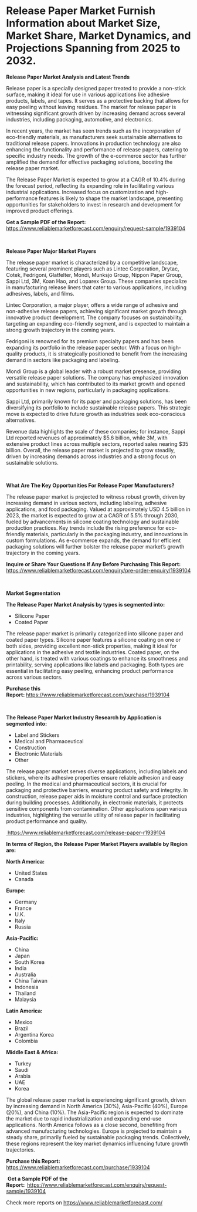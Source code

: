<p><h1>Release Paper Market Furnish Information about Market Size, Market Share, Market Dynamics, and Projections Spanning from 2025 to 2032.</h1></p><p><strong>Release Paper Market Analysis and Latest Trends</strong></p>
<p><p>Release paper is a specially designed paper treated to provide a non-stick surface, making it ideal for use in various applications like adhesive products, labels, and tapes. It serves as a protective backing that allows for easy peeling without leaving residues. The market for release paper is witnessing significant growth driven by increasing demand across several industries, including packaging, automotive, and electronics.</p><p>In recent years, the market has seen trends such as the incorporation of eco-friendly materials, as manufacturers seek sustainable alternatives to traditional release papers. Innovations in production technology are also enhancing the functionality and performance of release papers, catering to specific industry needs. The growth of the e-commerce sector has further amplified the demand for effective packaging solutions, boosting the release paper market.</p><p>The Release Paper Market is expected to grow at a CAGR of 10.4% during the forecast period, reflecting its expanding role in facilitating various industrial applications. Increased focus on customization and high-performance features is likely to shape the market landscape, presenting opportunities for stakeholders to invest in research and development for improved product offerings.</p></p>
<p><strong>Get a Sample PDF of the Report:&nbsp;</strong> <a href="https://www.reliablemarketforecast.com/enquiry/request-sample/1939104?utm_campaign=2260&utm_medium=2&utm_source=Github&utm_content=ia&utm_term=08022025&utm_id=release-paper">https://www.reliablemarketforecast.com/enquiry/request-sample/1939104</a></p>
<p>&nbsp;</p>
<p><strong>Release Paper Major Market Players</strong></p>
<p><p>The release paper market is characterized by a competitive landscape, featuring several prominent players such as Lintec Corporation, Drytac, Cotek, Fedrigoni, Glatfelter, Mondi, Munksjo Group, Nippon Paper Group, Sappi Ltd, 3M, Koan Hao, and Loparex Group. These companies specialize in manufacturing release liners that cater to various applications, including adhesives, labels, and films.</p><p>Lintec Corporation, a major player, offers a wide range of adhesive and non-adhesive release papers, achieving significant market growth through innovative product development. The company focuses on sustainability, targeting an expanding eco-friendly segment, and is expected to maintain a strong growth trajectory in the coming years.</p><p>Fedrigoni is renowned for its premium specialty papers and has been expanding its portfolio in the release paper sector. With a focus on high-quality products, it is strategically positioned to benefit from the increasing demand in sectors like packaging and labeling.</p><p>Mondi Group is a global leader with a robust market presence, providing versatile release paper solutions. The company has emphasized innovation and sustainability, which has contributed to its market growth and opened opportunities in new regions, particularly in packaging applications.</p><p>Sappi Ltd, primarily known for its paper and packaging solutions, has been diversifying its portfolio to include sustainable release papers. This strategic move is expected to drive future growth as industries seek eco-conscious alternatives.</p><p>Revenue data highlights the scale of these companies; for instance, Sappi Ltd reported revenues of approximately $5.6 billion, while 3M, with extensive product lines across multiple sectors, reported sales nearing $35 billion. Overall, the release paper market is projected to grow steadily, driven by increasing demands across industries and a strong focus on sustainable solutions.</p></p>
<p>&nbsp;</p>
<p><strong>What Are The Key Opportunities For Release Paper Manufacturers?</strong></p>
<p><p>The release paper market is projected to witness robust growth, driven by increasing demand in various sectors, including labeling, adhesive applications, and food packaging. Valued at approximately USD 4.5 billion in 2023, the market is expected to grow at a CAGR of 5.5% through 2030, fueled by advancements in silicone coating technology and sustainable production practices. Key trends include the rising preference for eco-friendly materials, particularly in the packaging industry, and innovations in custom formulations. As e-commerce expands, the demand for efficient packaging solutions will further bolster the release paper market’s growth trajectory in the coming years.</p></p>
<p><strong>Inquire or Share Your Questions If Any Before Purchasing This Report:</strong> <a href="https://www.reliablemarketforecast.com/enquiry/pre-order-enquiry/1939104?utm_campaign=2260&utm_medium=2&utm_source=Github&utm_content=ia&utm_term=08022025&utm_id=release-paper">https://www.reliablemarketforecast.com/enquiry/pre-order-enquiry/1939104</a></p>
<p>&nbsp;</p>
<p><strong>Market Segmentation</strong></p>
<p><strong>The Release Paper Market Analysis by types is segmented into:</strong></p>
<p><ul><li>Silicone Paper</li><li>Coated Paper</li></ul></p>
<p><p>The release paper market is primarily categorized into silicone paper and coated paper types. Silicone paper features a silicone coating on one or both sides, providing excellent non-stick properties, making it ideal for applications in the adhesive and textile industries. Coated paper, on the other hand, is treated with various coatings to enhance its smoothness and printability, serving applications like labels and packaging. Both types are essential in facilitating easy peeling, enhancing product performance across various sectors.</p></p>
<p><strong>Purchase this Report:&nbsp;</strong><a href="https://www.reliablemarketforecast.com/purchase/1939104?utm_campaign=2260&utm_medium=2&utm_source=Github&utm_content=ia&utm_term=08022025&utm_id=release-paper">https://www.reliablemarketforecast.com/purchase/1939104</a></p>
<p>&nbsp;</p>
<p><strong>The Release Paper Market Industry Research by Application is segmented into:</strong></p>
<p><ul><li>Label and Stickers</li><li>Medical and Pharmaceutical</li><li>Construction</li><li>Electronic Materials</li><li>Other</li></ul></p>
<p><p>The release paper market serves diverse applications, including labels and stickers, where its adhesive properties ensure reliable adhesion and easy peeling. In the medical and pharmaceutical sectors, it is crucial for packaging and protective barriers, ensuring product safety and integrity. In construction, release paper aids in moisture control and surface protection during building processes. Additionally, in electronic materials, it protects sensitive components from contamination. Other applications span various industries, highlighting the versatile utility of release paper in facilitating product performance and quality.</p></p>
<p><a href="https://www.reliablemarketforecast.com/release-paper-r1939104?utm_campaign=2260&utm_medium=2&utm_source=Github&utm_content=ia&utm_term=08022025&utm_id=release-paper">&nbsp;https://www.reliablemarketforecast.com/release-paper-r1939104</a></p>
<p><strong>In terms of Region, the Release Paper Market Players available by Region are:</strong></p>
<p>
    <p> <strong> North America: </strong>
        <ul>
            <li>United States</li>
            <li>Canada</li>
        </ul>
        </p> 
    <p> <strong> Europe: </strong>
        <ul>
            <li>Germany</li>
            <li>France</li>
            <li>U.K.</li>
            <li>Italy</li>
            <li>Russia</li>
        </ul>
        </p> 
    <p> <strong> Asia-Pacific: </strong>
        <ul>
            <li>China</li>
            <li>Japan</li>
            <li>South Korea</li>
            <li>India</li>
            <li>Australia</li>
            <li>China Taiwan</li>
            <li>Indonesia</li>
            <li>Thailand</li>
            <li>Malaysia</li>
        </ul>
        </p> 
    <p> <strong> Latin America: </strong>
        <ul>
            <li>Mexico</li>
            <li>Brazil</li>
            <li>Argentina Korea</li>
            <li>Colombia</li>
        </ul>
        </p> 
    <p> <strong> Middle East & Africa: </strong>
        <ul>
            <li>Turkey</li>
            <li>Saudi</li>
            <li>Arabia</li>
            <li>UAE</li>
            <li>Korea</li>
        </ul>
    </p>
    </p>
<p><p>The global release paper market is experiencing significant growth, driven by increasing demand in North America (30%), Asia-Pacific (40%), Europe (20%), and China (10%). The Asia-Pacific region is expected to dominate the market due to rapid industrialization and expanding end-use applications. North America follows as a close second, benefiting from advanced manufacturing technologies. Europe is projected to maintain a steady share, primarily fueled by sustainable packaging trends. Collectively, these regions represent the key market dynamics influencing future growth trajectories.</p></p>
<p><strong>Purchase this Report: </strong><a href="https://www.reliablemarketforecast.com/purchase/1939104?utm_campaign=2260&utm_medium=2&utm_source=Github&utm_content=ia&utm_term=08022025&utm_id=release-paper">https://www.reliablemarketforecast.com/purchase/1939104</a></p>
<p>&nbsp;<strong>Get a Sample PDF of the Report:&nbsp;&nbsp;</strong><a href="https://www.reliablemarketforecast.com/enquiry/request-sample/1939104?utm_campaign=2260&utm_medium=2&utm_source=Github&utm_content=ia&utm_term=08022025&utm_id=release-paper">https://www.reliablemarketforecast.com/enquiry/request-sample/1939104</a></p>
<p><strong></strong></p>
<p>Check more reports on <a href="https://www.reliablemarketforecast.com/?utm_campaign=2260&utm_medium=2&utm_source=Github&utm_content=ia&utm_term=08022025&utm_id=release-paper">https://www.reliablemarketforecast.com/</a></p>